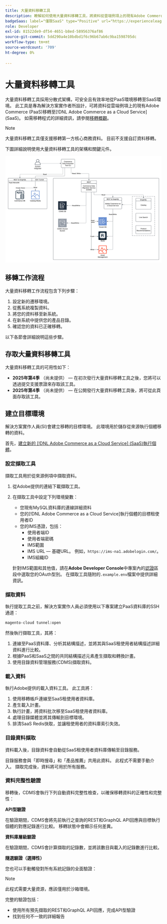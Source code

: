 ```yaml
---
title: 大量資料移轉工具
description: 瞭解如何使用大量資料移轉工具，將資料從雲端例項上的現有Adobe Commerce移轉至 [!DNL Adobe Commerce as a Cloud Service]。
badgeSaas: label="僅限SaaS" type="Positive" url="https://experienceleague.adobe.com/zh-hant/docs/commerce/user-guides/product-solutions" tooltip="僅適用於Adobe Commerce as a Cloud Service和Adobe Commerce Optimizer專案(Adobe管理的SaaS基礎結構)。"
role: Developer
exl-id: 81522de9-df54-4651-b8ed-58956376af86
source-git-commit: 5dd290a4e10bdbd1f6c96b67ab6c9ba1598705dc
workflow-type: tm+mt
source-wordcount: '709'
ht-degree: 0%

---
```


# 大量資料移轉工具

大量資料移轉工具採用分散式架構，可安全且有效率地從PaaS環境移轉至SaaS環境。 此工具是專為解決方案實作者所設計，可將資料從雲端例項上的現有Adobe Commerce (PaaS)移轉至[!DNL Adobe Commerce as a Cloud Service] (SaaS)。 如需移轉程式的詳細資訊，請參閱[移轉概觀](./overview.md)。

>[!NOTE]
>
>大量資料移轉工具僅支援移轉第一方核心商務資料。 目前不支援自訂資料移轉。

下圖詳細說明使用大量資料移轉工具的架構和關鍵元件。

![大量資料移轉工具架構](../assets/bulk-data-diagram.png)

## 移轉工作流程

大量資料移轉工作流程包含下列步驟：

1. 設定新的遷移環境。
1. 從舊系統複製資料。
1. 將您的資料移至新系統。
1. 在新系統中提供您的產品目錄。
1. 確認您的資料已正確移轉。

以下各節會詳細說明這些步驟。

## 存取大量資料移轉工具

大量資料移轉工具的可用性如下：

- **2025年第4季** （尚未提供） — 在初次發行大量資料移轉工具之後，您將可以透過提交支援票證來存取該工具。
- **2025年第4季** （尚未提供） — 在公開發行大量資料移轉工具後，將可從此頁面存取該工具。

## 建立目標環境

解決方案實作人員(SI)會建立移轉的目標環境。 此環境用於儲存從來源執行個體移轉的資料。

首先，[建立新的 [!DNL Adobe Commerce as a Cloud Service] (SaaS)執行個體](../getting-started.md#create-an-instance)。

### 設定擷取工具

擷取工具用於從來源例項中擷取資料。

1. 從Adobe提供的連結下載擷取工具。
1. 在擷取工具中設定下列環境變數：
   - 您現有MySQL資料庫的連線詳細資料
   - 您的[!DNL Adobe Commerce as a Cloud Service]執行個體的目標租使用者ID
   - 您的IMS憑證，包括：
      - 使用者端ID
      - 使用者端密碼
      - IMS範圍
      - IMS URL — 基礎URL。 例如，`https://ims-na1.adobelogin.com/`。
      - IMS組織ID

   針對IMS範圍和其他值，請在&#x200B;**Adobe Developer Console**&#x200B;中專案內的[認證](https://developer.adobe.com/console/)區段中選取您的OAuth型別。 在擷取工具隨附的`.example.env`檔案中提供詳細資訊。

### 擷取資料

執行提取工具之前，解決方案實作人員必須使用以下專案建立PaaS資料庫的SSH通道：

```bash
magento-cloud tunnel:open
```

然後執行擷取工具，其將：

1. 連線至PaaS資料庫、分析其結構描述，並將其與SaaS租使用者結構描述詳細資料進行比較。
1. 根據PaaS和SaaS之間的共同結構描述元素產生擷取和轉換計畫。
1. 使用目錄資料管理服務(CDMS)擷取資料。

### 載入資料

執行Adobe提供的載入資料工具。 此工具將：

1. 使用移轉帳戶連線至SaaS租使用者資料庫。
1. 產生載入計畫。
1. 執行計畫，將資料批次移至SaaS租使用者資料庫。
1. 處理目錄媒體並將其傳輸到目標環境。
1. 排清SaaS Redis快取，並讓租使用者的資料庫索引失效。

### 目錄資料擷取

資料載入後，目錄資料會自動從SaaS租使用者資料庫傳輸至目錄服務。

目錄服務會與「即時搜尋」和「產品推薦」共用此資料。 此程式不需要手動介入。 擷取完成後，資料將可用於所有服務。

### 資料完整性驗證

移轉後，CDMS會執行下列自動資料完整性檢查，以確保移轉資料的正確性和完整性：

**API型驗證**

在驗證期間，CDMS會將先前執行之查詢的REST和GraphQL API回應與目標執行個體的對應記錄進行比較。 移轉狀態中會顯示任何差異。

**資料庫層級驗證**

在驗證期間，CDMS會計算擷取的記錄數，並將該數目與載入的記錄數進行比較。

**隨選驗證（選擇性）**

您也可以手動觸發對所有系統記錄的全面驗證：

>[!NOTE]
>
>此程式需要大量資源，應該僅用於沙箱環境。

完整的驗證包括：

- 使用所有預先擷取的REST和GraphQL API回應，完成API型驗證
- 找到任何不一致的詳細報告
